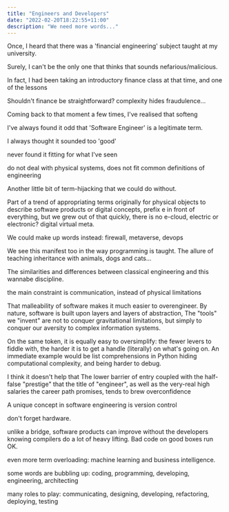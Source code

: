```yaml
---
title: "Engineers and Developers"
date: "2022-02-20T18:22:55+11:00"
description: "We need more words..."
---
```


Once, I heard that there was a 'financial engineering' subject taught at
my university.

Surely, I can't be the only one that thinks that sounds nefarious/malicious.

In fact, I had been taking an introductory finance class at that time, and
one of the lessons

Shouldn't finance be straightforward? complexity hides fraudulence...

Coming back to that moment a few times, I've realised that softeng

I've always found it odd that 'Software Engineer' is a legitimate term.

I always thought it sounded too 'good'

never found it fitting for what I've seen

do not deal with physical systems, does not fit common definitions of 
engineering

Another little bit of term-hijacking that we could do without.

Part of a trend of appropriating terms originally for physical objects to
describe software products or digital concepts, prefix e in front of
everything, but we grew out of that quickly, there is no e-cloud, electric or
electronic? digital virtual meta.

We could make up words instead: firewall, metaverse, devops

We see this manifest too in the way programming is taught. The allure of
teaching inheritance with animals, dogs and cats...

The similarities and differences between classical engineering and this
wannabe discipline.

the main constraint is communication, instead of physical limitations

That malleability of software makes it much easier to overengineer. By nature,
software is built upon layers and layers of abstraction, The "tools" we
"invent" are not to conquer gravitational limitations, but simply to conquer
our aversity to complex information systems.

On the same token, it is equally easy to oversimplify: the fewer levers to
fiddle with, the harder it is to get a handle (literally) on what's going on.
An immediate example would be list comprehensions in Python hiding
computational complexity, and being harder to debug.

I think it doesn't help that
The lower barrier of entry coupled with the half-false "prestige" that
the title of "engineer", as well as the very-real high salaries the
career path promises, tends to brew overconfidence

A unique concept in software engineering is version control

don't forget hardware.

unlike a bridge, software products can improve without the developers knowing
compilers do a lot of heavy lifting. Bad code on good boxes run OK.

even more term overloading: machine learning and business intelligence.

some words are bubbling up: coding, programming, developing, engineering,
architecting

many roles to play: communicating, designing, developing, refactoring,
deploying, testing
